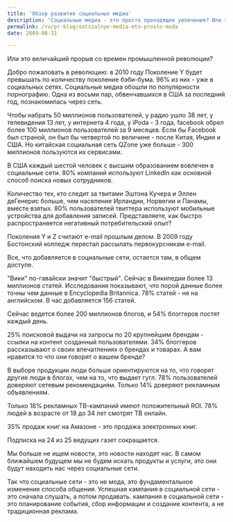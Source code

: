 ```yaml
---
title: 'Обзор развития социальных медиа'
description: 'Cоциальные медиа - это просто проходящее увлечение? Или это величайший прорыв со времен промышленной революции?'
permalink: /ru/pr-blog/sotsialnye-media-eto-prosto-moda
date: 2009-08-31

---
```


Или это величайший прорыв со времен промышленной революции?

Добро пожаловать в революцию: в 2010 году Поколение Y будет превышать по количеству поколение бэби-бума. 96% из них - уже в социальных сетях. Социальные медиа обошли по популярности порнографию. Одна из восьми пар, обвенчавшихся в США за последний год, познакомилась через сеть.

Чтобы набрать 50 миллионов пользователей, у радио ушло 38 лет, у телевидения 13 лет, у интернета 4 года, у iPodа - 3 года, facebook обрел более 100 миллионов пользователей за 9 месяцев. Если бы Facebook был страной, он был бы четвертой по величине - после Китая, Индии и США. Но китайская социальная сеть QZone уже больше - 300 миллионов пользуются их сервисами.

В США каждый шестой человек с высшим образованием вовлечен в социальные сети. 80% компаний используют LinkedIn как основной способ поиска новых сотрудников.

Количество тех, кто следит за твитами Эштона Кучера и Эллен деГенерис больше, чем население Ирландии, Норвегии и Панамы, вместе взятых. 80% пользователей твиттера используют мобильные устройства для добавления записей. Представляете, как быстро распространяется негативный потребительский опыт?

Поколения Y и Z считают e-mail прошлым делом. В 2009 году Бостонский колледж перестал рассылать первокурсникам e-mail.

Все, что добавляется в социальные сети, остается там, в общем доступе.

"Вики" по-гавайски значит "быстрый".  Сейчас в Википедии более 13 миллионов статей. Исследования показывают, что порой данные более точны чем данные в Encyclopedia Britannica.  78% статей - не на английском. В час добавляется 156 статей.

Сейчас ведется более 200 миллионов блогов, и 54% блоггеров постят каждый день.

25% поисковой выдачи на запросы по 20 крупнейшим брендам - ссылки на контент созданный пользователями. 34% блоггеров рассказывают о своих впечатлениях о брендах и товарах. А вам нравится то что они говорят о вашем бренде?

В выборе продукции люди больше ориентируются на то, что говорят другие люди в блогах, чем на то, что выдает гугл. 78% пользователей доверяют сетевым рекомендациям. Только 14% доверяют рекламным объявлениям.

Только 18% рекламных ТВ-кампаний имеют положительный ROI. 78% людей в возрасте от 18 до 34 лет смотрят ТВ онлайн.

35% продаж книг на Амазоне - это продажа электронных книг.

Подписка на 24 из 25 ведущих газет сокращается.

Мы больше не ищем новости, это новости находят нас. В самом ближайшем будущем мы не будем искать продукты и услуги, это они будут находить нас через социальные сети.

Так что социальные сети - это не мода, это фундаментальное изменение способа общения. Успешная кампания в социальной сети - это сначала слушать, а потом продавать. кампания в социальной сети - это планирование события, сбор информации и создание контента, а не традиционная реклама.

<object width="560" height="340"><param name="movie" value="https://www.youtube.com/v/sIFYPQjYhv8&hl=ru&fs=1&"></param><param name="allowFullScreen" value="true"></param><param name="allowscriptaccess" value="always"></param><embed src="https://www.youtube.com/v/sIFYPQjYhv8&amp;hl=ru&amp;fs=1&amp;" type="application/x-shockwave-flash" allowscriptaccess="always" allowfullscreen="true" width="560" height="340"></embed></object>

